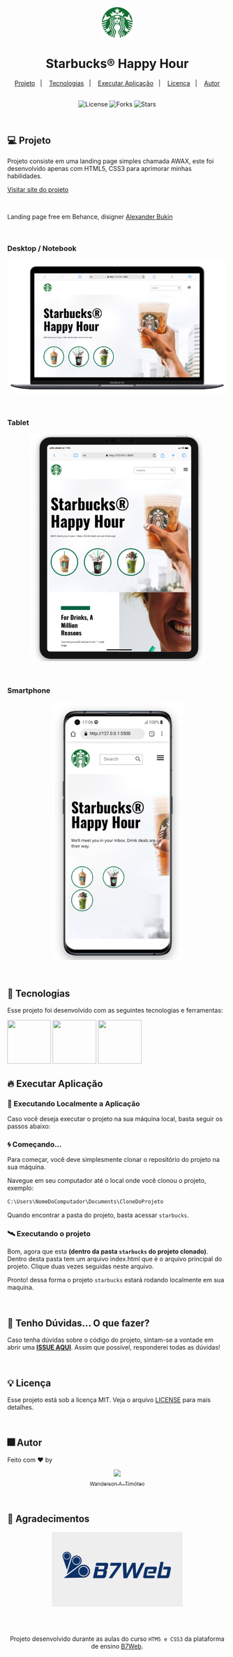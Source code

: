 <div align="center">
  <img  
    alt="Logo - Imagem de Uma Coroa" title="Logo - Imagem de Uma Coroa" 
    src="github/logo.png"
    width="70px"
  />
  <h1>Starbucks&#174; Happy Hour</h1>
</div>

<div align="center">
  <a href="#-projeto">Projeto</a>&nbsp;&nbsp;&nbsp;|&nbsp;&nbsp;&nbsp;
  <a href="#-tecnologias">Tecnologias</a>&nbsp;&nbsp;&nbsp;|&nbsp;&nbsp;&nbsp;
  <a href="#-tecnologias">Executar Aplicação</a>&nbsp;&nbsp;&nbsp;|&nbsp;&nbsp;&nbsp;
  <a href="#-licença">Licença</a>&nbsp;&nbsp;&nbsp;|&nbsp;&nbsp;&nbsp;
  <a href="#-autor">Autor</a>
</div>

<br>

<p align="center">
  <img  src="https://img.shields.io/static/v1?label=license&message=MIT&color=15C3D6&labelColor=000000" alt="License">
  <img src="https://img.shields.io/github/forks/Wanderson-A-Timoteo/nlw-heat-origin?label=forks&message=MIT&color=15C3D6&labelColor=000000" alt="Forks">
  <img src="https://img.shields.io/github/stars/Wanderson-A-Timoteo/nlw-heat-origin?label=stars&message=MIT&color=15C3D6&labelColor=000000" alt="Stars">
</p>

<br>

## 💻 Projeto

Projeto consiste em uma landing page simples chamada AWAX, este foi desenvolvido apenas com HTML5, CSS3 para aprimorar minhas habilidades.

[Visitar site do projeto](https://starbucks-wanderson-timoteo.netlify.app/)

<br>

Landing page free em Behance, disigner
[Alexander Bukin](https://www.behance.net/gallery/58301549/Free-Landing-Page/)

<br>

### Desktop / Notebook

<p align="center">
    <img alt="Imagem de um notebook acessando o site do Starbucks"
    src="github/starbucks-desktop.png" width="500"/>
</p>
<br>

### Tablet

<p align="center">
    <img alt="Imagem de um tablet acessando o site do Starbucks"
    src="github/starbucks-tablet.png" width="400"/>
</p>
<br>

### Smartphone

<p align="center">
    <img alt="Imagem de um Smartphone acessando o site do Starbucks"
    src="github/starbucks-smartphone.png" width="300"/>
</p>
<br>

## 🚀 Tecnologias

Esse projeto foi desenvolvido com as seguintes tecnologias e ferramentas:

<img src="https://cdn.jsdelivr.net/gh/devicons/devicon/icons/html5/html5-original.svg" width="100" height="100" />
<img src="https://cdn.jsdelivr.net/gh/devicons/devicon/icons/css3/css3-original.svg" width="100" height="100" />
<img src="https://cdn.jsdelivr.net/gh/devicons/devicon/icons/vscode/vscode-original.svg" width="100" height="100" />

<br>

## 🔥 Executar Aplicação

### 🎇 Executando Localmente a Aplicação

Caso você deseja executar o projeto na sua máquina local, basta seguir os passos abaixo:

### 🌀 Começando...

Para começar, você deve simplesmente clonar o repositório do projeto na sua máquina.

Navegue em seu computador até o local onde você clonou o projeto, exemplo:

```sh
C:\Users\NomeDoComputador\Documents\CloneDoProjeto
```

Quando encontrar a pasta do projeto, basta acessar `starbucks`.

### 🛰️ Executando o projeto

Bom, agora que esta **(dentro da pasta `starbucks` do projeto clonado)**. Dentro desta pasta tem um arquivo index.html que é o arquivo principal do projeto. Clique duas vezes seguidas neste arquivo.

Pronto! dessa forma o projeto `starbucks` estará rodando localmente em sua maquina.

<br>

## 🚩 Tenho Dúvidas... O que fazer?

Caso tenha dúvidas sobre o código do projeto, sintam-se a vontade em abrir uma **[ISSUE AQUI](https://github.com/Wanderson-A-Timoteo/starbucks/issues)**. Assim que possível, responderei todas as dúvidas!

<br>

## 💡 Licença

Esse projeto está sob a licença MIT. Veja o arquivo [LICENSE](github/LICENSE.md) para mais detalhes.

<br>

## 🎆 Autor

Feito com ♥ by

<div align="center">

[<img src="https://avatars.githubusercontent.com/u/40473246?v=4" width=115><br><sub>Wanderson A. Timóteo</sub>](https://wanderson-a-timoteo.github.io/my-portfolio-dark-light/)

</div>

<br>

## 🤝 Agradecimentos

<div align="center">
  <img alt="B7Web" 
       src="github/b7web-banner.png"
       width="300"
  />

<br><br>

Projeto desenvolvido durante as aulas do curso `HTM5 e CSS3` da plataforma de ensino [B7Web](https://b7web.com.br/fullstack/).
